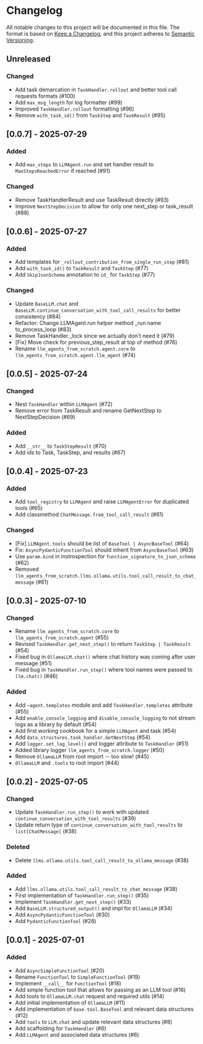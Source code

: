 <!-- markdownlint-disable-file MD024 -->

# Changelog

All notable changes to this project will be documented in this file.
The format is based on [Keep a Changelog](https://keepachangelog.com/),
and this project adheres to [Semantic Versioning](https://semver.org/).

## Unreleased

### Changed

- Add task demarcation in `TaskHandler.rollout` and better tool call requests formats (#100)
- Add `max_msg_length` for log formatter (#99)
- Improved `TaskHandler.rollout` formatting (#96)
- Remove `with_task_id()` from `TaskStep` and `TaskResult` (#95)

## [0.0.7] - 2025-07-29

### Added

- Add `max_steps` to `LLMAgent.run` and set handler result to `MaxStepsReachedError` if reached (#91)

### Changed

- Remove TaskHandlerResult and use TaskResult directly (#93)
- Improve `NextStepDecision` to allow for only one next_step or task_result (#88)

## [0.0.6] - 2025-07-27

### Added

- Add templates for `_rollout_contribution_from_single_run_step` (#81)
- Add `with_task_id()` to `TaskResult` and `TaskStep` (#77)
- Add `SkipJsonSchema` annotation to `id_` for `TaskStep` (#77)

### Changed

- Update `BaseLLM.chat` and `BaseLLM.continue_conversation_with_tool_call_results` for better consistency (#84)
- Refactor: Change LLMAgent.run helper method _run name to_process_loop (#83)
- Remove TaskHandler._lock since we actually don't need it (#79)
- [Fix] Move check for previous_step_result at top of method (#76)
- Rename `llm_agents_from_scratch.agent.core` to `llm_agents_from_scratch.agent.llm_agent` (#74)

## [0.0.5] - 2025-07-24

### Changed

- Nest `TaskHandler` within `LLMAgent` (#72)
- Remove error from TaskResult and rename GetNextStep to NextStepDecision (#69)

### Added

- Add `__str__` to `TaskStepResult` (#70)
- Add ids to Task, TaskStep, and results (#67)

## [0.0.4] - 2025-07-23

### Added

- Add `tool_registry` to `LLMAgent` and raise `LLMAgentError` for duplicated tools (#65)
- Add classmethod `ChatMessage.from_tool_call_result` (#61)

### Changed

- [Fix] `LLMAgent.tools` should be list of `BaseTool | AsyncBaseTool` (#64)
- Fix: `AsyncPydanticFunctionTool` should inherit from `AsyncBaseTool` (#63)
- Use `param.kind` in instrospection for `function_signature_to_json_schema` (#62)
- Removed `llm_agents_from_scratch.llms.ollama.utils.tool_call_result_to_chat_message` (#61)

## [0.0.3] - 2025-07-10

### Changed

- Rename `llm_agents_from_scratch.core` to `llm_agents_from_scratch.agent` (#55)
- Revised `TaskHandler.get_next_step()` to return `TaskStep | TaskResult` (#54)
- Fixed bug in `OllamaLLM.chat()` where chat history was coming after user message (#51)
- Fixed bug in `TaskHandler.run_step()` where tool names were passed to `llm.chat()` (#46)

### Added

- Add `~agent.templates` module and add `TaskHandler.templates` attribute (#55)
- Add `enable_console_logging` and `disable_console_logging` to not stream logs as a library by default (#54)
- Add first working cookbook for a simple `LLMAgent` and task (#54)
- Add `data_structures.task_handler.GetNextStep` (#54)
- Add `logger.set_log_level()` and logger attribute to `TaskHandler` (#51)
- Added library logger `llm_agents_from_scratch.logger` (#50)
- Remove `OllamaLLM` from root import -- too slow! (#45)
- `OllamaLLM` and `.tools` to root import (#44)

## [0.0.2] - 2025-07-05

### Changed

- Update `TaskHandler.run_step()` to work with updated `continue_conversation_with_tool_results` (#39)
- Update return type of `continue_conversation_with_tool_results` to `list[ChatMessage]` (#38)

### Deleted

- Delete `llms.ollama.utils.tool_call_result_to_ollama_message` (#38)

### Added

- Add `llms.ollama.utils.tool_call_result_to_chat_message` (#38)
- First implementation of `TaskHandler.run_step()` (#35)
- Implement `TaskHandler.get_next_step()` (#33)
- Add `BaseLLM.structured_output()` and impl for `OllamaLLM` (#34)
- Add `AsyncPydanticFunctionTool` (#30)
- Add `PydanticFunctionTool` (#28)

## [0.0.1] - 2025-07-01

### Added

- Add `AsyncSimpleFunctionTool` (#20)
- Rename `FunctionTool` to `SimpleFunctionTool` (#19)
- Implement `__call__` for `FunctionTool` (#18)
- Add simple function tool that allows for passing as an LLM tool (#16)
- Add tools to `OllamaLLM.chat` request and required utils (#14)
- Add initial implementation of `OllamaLLM` (#11)
- Add implementation of `base.tool.BaseTool` and relevant data structures (#12)
- Add `tools` to `LLM.chat` and update relevant data structures (#8)
- Add scaffolding for `TaskHandler` (#6)
- Add `LLMAgent` and associated data structures (#6)
